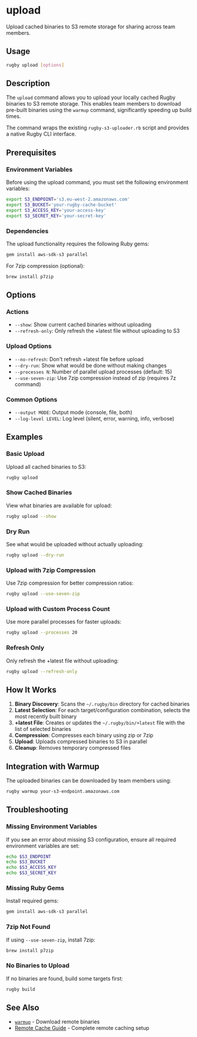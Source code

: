 # upload

Upload cached binaries to S3 remote storage for sharing across team members.

## Usage

```bash
rugby upload [options]
```

## Description

The `upload` command allows you to upload your locally cached Rugby binaries to S3 remote storage. This enables team members to download pre-built binaries using the `warmup` command, significantly speeding up build times.

The command wraps the existing `rugby-s3-uploader.rb` script and provides a native Rugby CLI interface.

## Prerequisites

### Environment Variables

Before using the upload command, you must set the following environment variables:

```bash
export S3_ENDPOINT='s3.eu-west-2.amazonaws.com'
export S3_BUCKET='your-rugby-cache-bucket'
export S3_ACCESS_KEY='your-access-key'
export S3_SECRET_KEY='your-secret-key'
```

### Dependencies

The upload functionality requires the following Ruby gems:

```bash
gem install aws-sdk-s3 parallel
```

For 7zip compression (optional):
```bash
brew install p7zip
```

## Options

### Actions

- `--show`: Show current cached binaries without uploading
- `--refresh-only`: Only refresh the +latest file without uploading to S3

### Upload Options

- `--no-refresh`: Don't refresh +latest file before upload
- `--dry-run`: Show what would be done without making changes
- `--processes N`: Number of parallel upload processes (default: 15)
- `--use-seven-zip`: Use 7zip compression instead of zip (requires 7z command)

### Common Options

- `--output MODE`: Output mode (console, file, both)
- `--log-level LEVEL`: Log level (silent, error, warning, info, verbose)

## Examples

### Basic Upload

Upload all cached binaries to S3:

```bash
rugby upload
```

### Show Cached Binaries

View what binaries are available for upload:

```bash
rugby upload --show
```

### Dry Run

See what would be uploaded without actually uploading:

```bash
rugby upload --dry-run
```

### Upload with 7zip Compression

Use 7zip compression for better compression ratios:

```bash
rugby upload --use-seven-zip
```

### Upload with Custom Process Count

Use more parallel processes for faster uploads:

```bash
rugby upload --processes 20
```

### Refresh Only

Only refresh the +latest file without uploading:

```bash
rugby upload --refresh-only
```

## How It Works

1. **Binary Discovery**: Scans the `~/.rugby/bin` directory for cached binaries
2. **Latest Selection**: For each target/configuration combination, selects the most recently built binary
3. **+latest File**: Creates or updates the `~/.rugby/bin/+latest` file with the list of selected binaries
4. **Compression**: Compresses each binary using zip or 7zip
5. **Upload**: Uploads compressed binaries to S3 in parallel
6. **Cleanup**: Removes temporary compressed files

## Integration with Warmup

The uploaded binaries can be downloaded by team members using:

```bash
rugby warmup your-s3-endpoint.amazonaws.com
```

## Troubleshooting

### Missing Environment Variables

If you see an error about missing S3 configuration, ensure all required environment variables are set:

```bash
echo $S3_ENDPOINT
echo $S3_BUCKET
echo $S3_ACCESS_KEY
echo $S3_SECRET_KEY
```

### Missing Ruby Gems

Install required gems:

```bash
gem install aws-sdk-s3 parallel
```

### 7zip Not Found

If using `--use-seven-zip`, install 7zip:

```bash
brew install p7zip
```

### No Binaries to Upload

If no binaries are found, build some targets first:

```bash
rugby build
```

## See Also

- [`warmup`](warmup.md) - Download remote binaries
- [Remote Cache Guide](../remote-cache.md) - Complete remote caching setup
